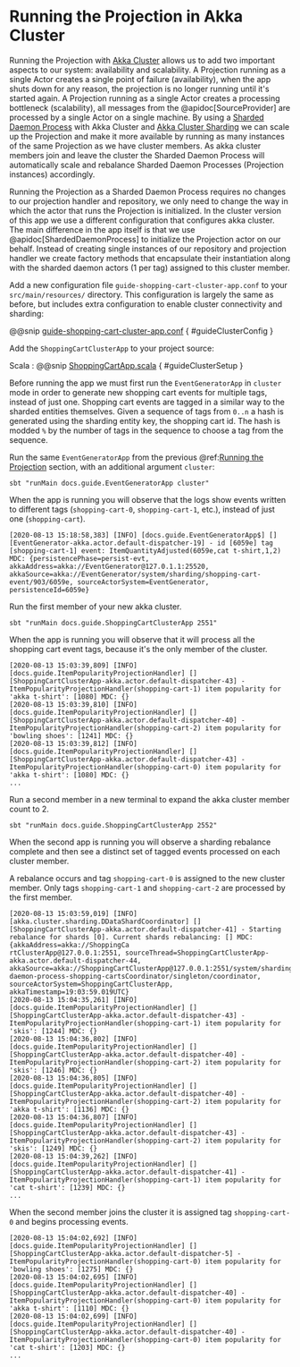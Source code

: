 # Running the Projection in Akka Cluster

Running the Projection with [Akka Cluster](https://doc.akka.io/docs/akka/current/typed/cluster.html) allows us to add two important aspects to our system: availability and scalability.
A Projection running as a single Actor creates a single point of failure (availability), when the app shuts down for any reason, the projection is no longer running until it's started again.
A Projection running as a single Actor creates a processing bottleneck (scalability), all messages from the @apidoc[SourceProvider] are processed by a single Actor on a single machine.
By using a [Sharded Daemon Process](https://doc.akka.io/docs/akka/current/typed/cluster-sharded-daemon-process.html#sharded-daemon-process) with Akka Cluster and [Akka Cluster Sharding](https://doc.akka.io/docs/akka/current/typed/cluster-sharding.html) we can scale up the Projection and make it more available by running as many instances of the same Projection as we have cluster members.
As akka cluster members join and leave the cluster the Sharded Daemon Process will automatically scale and rebalance Sharded Daemon Processes (Projection instances) accordingly.

Running the Projection as a Sharded Daemon Process requires no changes to our projection handler and repository, we only need to change the way in which the actor that runs the Projection is initialized.
In the cluster version of this app we use a different configuration that configures akka cluster.
The main difference in the app itself is that we use @apidoc[ShardedDaemonProcess] to initialize the Projection actor on our behalf.
Instead of creating single instances of our repository and projection handler we create factory methods that encapsulate their instantiation along with the sharded daemon actors (1 per tag) assigned to this cluster member.

Add a new configuration file `guide-shopping-cart-cluster-app.conf` to your `src/main/resources/` directory.
This configuration is largely the same as before, but includes extra configuration to enable cluster connectivity and sharding:

@@snip [guide-shopping-cart-cluster-app.conf](/examples/src/test/resources/guide-shopping-cart-cluster-app.conf) { #guideClusterConfig }

Add the `ShoppingCartClusterApp` to your project source:

Scala
:  @@snip [ShoppingCartApp.scala](/examples/src/test/scala/docs/guide/ShoppingCartApp.scala) { #guideClusterSetup }
    
Before running the app we must first run the `EventGeneratorApp` in `cluster` mode in order to generate new shopping cart events for multiple tags, instead of just one.
Shopping cart events are tagged in a similar way to the sharded entities themselves.
Given a sequence of tags from `0..n` a hash is generated using the sharding entity key, the shopping cart id.
The hash is modded `%` by the number of tags in the sequence to choose a tag from the sequence.

Run the same `EventGeneratorApp` from the previous @ref:[Running the Projection](running.md) section, with an additional argument `cluster`:

<!-- run from repo:
sbt "examples/test:runMain docs.guide.EventGeneratorApp cluster"
-->
```shell
sbt "runMain docs.guide.EventGeneratorApp cluster"
```

When the app is running you will observe that the logs show events written to different tags (`shopping-cart-0`, `shopping-cart-1`, etc.), instead of just one (`shopping-cart`).

```
[2020-08-13 15:18:58,383] [INFO] [docs.guide.EventGeneratorApp$] [] [EventGenerator-akka.actor.default-dispatcher-19] - id [6059e] tag [shopping-cart-1] event: ItemQuantityAdjusted(6059e,cat t-shirt,1,2) MDC: {persistencePhase=persist-evt, akkaAddress=akka://EventGenerator@127.0.1.1:25520, akkaSource=akka://EventGenerator/system/sharding/shopping-cart-event/903/6059e, sourceActorSystem=EventGenerator, persistenceId=6059e}
```

Run the first member of your new akka cluster.

<!-- run from repo:
sbt "examples/test:runMain docs.guide.ShoppingCartClusterApp 2551"
-->
```shell
sbt "runMain docs.guide.ShoppingCartClusterApp 2551"
```

When the app is running you will observe that it will process all the shopping cart event tags, because it's the only member of the cluster.

```
[2020-08-13 15:03:39,809] [INFO] [docs.guide.ItemPopularityProjectionHandler] [] [ShoppingCartClusterApp-akka.actor.default-dispatcher-43] - ItemPopularityProjectionHandler(shopping-cart-1) item popularity for 'akka t-shirt': [1080] MDC: {}   
[2020-08-13 15:03:39,810] [INFO] [docs.guide.ItemPopularityProjectionHandler] [] [ShoppingCartClusterApp-akka.actor.default-dispatcher-40] - ItemPopularityProjectionHandler(shopping-cart-2) item popularity for 'bowling shoes': [1241] MDC: {}  
[2020-08-13 15:03:39,812] [INFO] [docs.guide.ItemPopularityProjectionHandler] [] [ShoppingCartClusterApp-akka.actor.default-dispatcher-43] - ItemPopularityProjectionHandler(shopping-cart-0) item popularity for 'akka t-shirt': [1080] MDC: {}
...
```

Run a second member in a new terminal to expand the akka cluster member count to 2.

<!-- run from repo:
sbt "examples/test:runMain docs.guide.ShoppingCartClusterApp 2552"
-->
```shell
sbt "runMain docs.guide.ShoppingCartClusterApp 2552"
```

When the second app is running you will observe a sharding rebalance complete and then see a distinct set of tagged events processed on each cluster member.

A rebalance occurs and tag `shopping-cart-0` is assigned to the new cluster member. 
Only tags `shopping-cart-1` and `shopping-cart-2` are processed by the first member.

```
[2020-08-13 15:03:59,019] [INFO] [akka.cluster.sharding.DDataShardCoordinator] [] [ShoppingCartClusterApp-akka.actor.default-dispatcher-41] - Starting rebalance for shards [0]. Current shards rebalancing: [] MDC: {akkaAddress=akka://ShoppingCa
rtClusterApp@127.0.0.1:2551, sourceThread=ShoppingCartClusterApp-akka.actor.default-dispatcher-44, akkaSource=akka://ShoppingCartClusterApp@127.0.0.1:2551/system/sharding/sharded-daemon-process-shopping-cartsCoordinator/singleton/coordinator, 
sourceActorSystem=ShoppingCartClusterApp, akkaTimestamp=19:03:59.019UTC}                                                                                                                                                                           
[2020-08-13 15:04:35,261] [INFO] [docs.guide.ItemPopularityProjectionHandler] [] [ShoppingCartClusterApp-akka.actor.default-dispatcher-43] - ItemPopularityProjectionHandler(shopping-cart-1) item popularity for 'skis': [1244] MDC: {}           
[2020-08-13 15:04:36,802] [INFO] [docs.guide.ItemPopularityProjectionHandler] [] [ShoppingCartClusterApp-akka.actor.default-dispatcher-40] - ItemPopularityProjectionHandler(shopping-cart-2) item popularity for 'skis': [1246] MDC: {}           
[2020-08-13 15:04:36,805] [INFO] [docs.guide.ItemPopularityProjectionHandler] [] [ShoppingCartClusterApp-akka.actor.default-dispatcher-40] - ItemPopularityProjectionHandler(shopping-cart-2) item popularity for 'akka t-shirt': [1136] MDC: {}   
[2020-08-13 15:04:36,807] [INFO] [docs.guide.ItemPopularityProjectionHandler] [] [ShoppingCartClusterApp-akka.actor.default-dispatcher-43] - ItemPopularityProjectionHandler(shopping-cart-2) item popularity for 'skis': [1249] MDC: {}           
[2020-08-13 15:04:39,262] [INFO] [docs.guide.ItemPopularityProjectionHandler] [] [ShoppingCartClusterApp-akka.actor.default-dispatcher-41] - ItemPopularityProjectionHandler(shopping-cart-1) item popularity for 'cat t-shirt': [1239] MDC: {}                  
...
```

When the second member joins the cluster it is assigned tag `shopping-cart-0` and begins processing events.

```
[2020-08-13 15:04:02,692] [INFO] [docs.guide.ItemPopularityProjectionHandler] [] [ShoppingCartClusterApp-akka.actor.default-dispatcher-5] - ItemPopularityProjectionHandler(shopping-cart-0) item popularity for 'bowling shoes': [1275] MDC: {}   
[2020-08-13 15:04:02,695] [INFO] [docs.guide.ItemPopularityProjectionHandler] [] [ShoppingCartClusterApp-akka.actor.default-dispatcher-40] - ItemPopularityProjectionHandler(shopping-cart-0) item popularity for 'akka t-shirt': [1110] MDC: {}   
[2020-08-13 15:04:02,699] [INFO] [docs.guide.ItemPopularityProjectionHandler] [] [ShoppingCartClusterApp-akka.actor.default-dispatcher-40] - ItemPopularityProjectionHandler(shopping-cart-0) item popularity for 'cat t-shirt': [1203] MDC: {}
...
```
